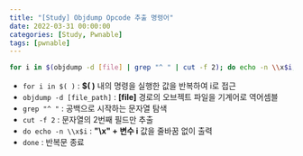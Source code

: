 ```yaml
---
title: "[Study] Objdump Opcode 추출 명령어"
date: 2022-03-31 00:00:00
categories: [Study, Pwnable]
tags: [pwnable]
---
```


```bash
for i in $(objdump -d [file] | grep "^ " | cut -f 2); do echo -n \\x$i; done
```

- `for i in $( )` : **$( )** 내의 명령을 실행한 값을 반복하여 i로 접근
- `objdump -d [file_path]` : **[file]** 경로의 오브젝트 파일을 기계어로 역어셈블
- `grep "^ "` : 공백으로 시작하는 문자열 탐색
- `cut -f 2` : 문자열의 2번째 필드만 추출
- `do echo -n \\x$i` : **"\x" + 변수 i** 값을 줄바꿈 없이 출력
- `done` : 반복문 종료
